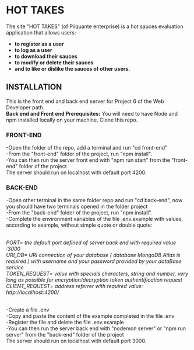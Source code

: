 # HOT TAKES

The site "HOT TAKES" (of Piiquante enterprise) is a hot sauces evaluation application that allows users:
<br>
- **to register as a user**<br>
- **to log as a user**<br>
- **to download their sauces**<br>
- **to modify or delete their sauces**<br>
- **and to like or dislike the sauces of other users.**

## INSTALLATION

This is the front end and back end server for Project 6 of the Web Developer path.
<br>
**Back end and Front end Prerequisites:** You will need to have Node and npm installed locally on your machine.
Clone this repo.

### FRONT-END

-Open the folder of the repo, add a terminal and run "cd front-end"
<br>
-From the "front-end" folder of the project, run "npm install".
<br>
-You can then run the server front end with "npm run start" from the "front-end" folder of the project
<br>
The server should run on localhost with default port 4200.

### BACK-END

-Open other terminal in the same folder repo and run "cd back-end", now you should have two terminals opened in the folder project
<br>
-From the "back-end" folder of the project, run "npm install".
<br>
-Complete the environment variables of the file .env.example  with values, according to example, without simple quote or double quote:
<br><br>

*PORT= the default port defined of server back end with required value :3000*
<br>
*URI_DB= URI connection  of your database ( database MongoDB Atlas is required ) with username and your password provided by your dataBase service*
<br>
*TOKEN_REQUEST= value with specials characters, string and number, very long as possible  for encryption/decryption token authentification request* 
<br>
*CLIENT_REQUEST= address referrer with required value: http://localhost:4200/*
<br><br>

-Create a file .env
<br>
-Copy and paste the content of the example completed in the file .env 
<br>
-Register the file and delete the file .env.example
<br>
-You can then run the server back end  with "nodemon server" or "npm run server" from the "back-end" folder of the project 
<br>
The server should run on localhost with default port 3000.







